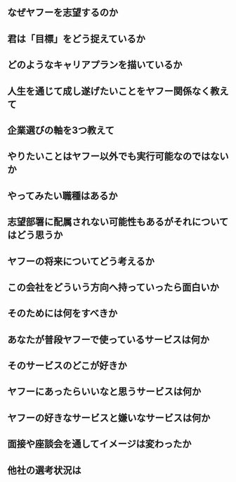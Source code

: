 
## なぜヤフーを志望するのか
## 君は「目標」をどう捉えているか
## どのようなキャリアプランを描いているか
## 人生を通じて成し遂げたいことをヤフー関係なく教えて
## 企業選びの軸を3つ教えて
## やりたいことはヤフー以外でも実行可能なのではないか
## やってみたい職種はあるか
## 志望部署に配属されない可能性もあるがそれについてはどう思うか
## ヤフーの将来についてどう考えるか 
## この会社をどういう方向へ持っていったら面白いか
## そのためには何をすべきか
## あなたが普段ヤフーで使っているサービスは何か
## そのサービスのどこが好きか
## ヤフーにあったらいいなと思うサービスは何か
## ヤフーの好きなサービスと嫌いなサービスは何か
## 面接や座談会を通してイメージは変わったか
## 他社の選考状況は

